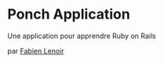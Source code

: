 # Ponch Application

 Une application pour apprendre Ruby on Rails

  par [Fabien Lenoir](http://www.yidaki.fr)